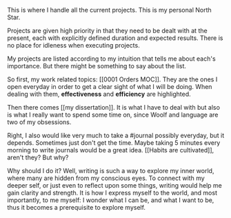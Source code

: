 This is where I handle all the current projects. This is my personal North Star.

Projects are given high priority in that they need to be dealt with at the present, each with explicitly defined duration and expected results. There is no place for idleness when executing projects.

My projects are listed according to my intuition that tells me about each's importance. But there might be something to say about the list.

So first, my work related topics:  [[0001 Orders MOC]]. They are the ones I open everyday in order to get a clear sight of what I will be doing. When dealing with them, **effectiveness** and **efficiency** are highlighted.

Then there comes [[my dissertation]]. It is what I have to deal with but also is what I really want to spend some time on, since Woolf and language are two of my obsessions.

Right, I also would like very much to take a #journal possibly everyday, but it depends. Sometimes just don't get the time. Maybe taking 5 minutes every morning to write journals would be a great idea. [[Habits are cultivated]], aren't they? But why?

Why should I do it? Well, writing is such a way to explore my inner world, where many are hidden from my conscious eyes. To connect with my deeper self, or just even to reflect upon some things, writing would help me gain clarity and strength. It is how I express myself to the world, and most importantly, to me myself: I wonder what I can be, and what I want to be, thus it becomes a prerequisite to explore myself.




